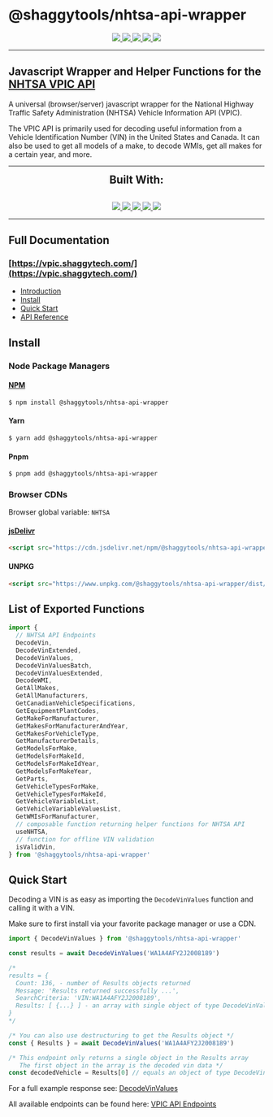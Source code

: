 # @shaggytools/nhtsa-api-wrapper

<p align="center">
    <a href="https://www.npmjs.com/package/@shaggytools/nhtsa-api-wrapper" target="_blank">
        <img src="https://img.shields.io/npm/v/@shaggytools/nhtsa-api-wrapper?style=for-the-badge">
    </a>
    <a href="https://github.com/ShaggyTech/nhtsa-api-wrapper/actions/workflows/ci.yml" target="_blank">
        <img src="https://img.shields.io/github/actions/workflow/status/shaggytech/nhtsa-api-wrapper/ci.yml?style=for-the-badge">
    </a>  
    <a href="https://bundlephobia.com/result?p=@shaggytools/nhtsa-api-wrapper" target="_blank">
        <img src="https://img.shields.io/bundlephobia/min/@shaggytools/nhtsa-api-wrapper?style=for-the-badge">
    </a>
    <a href="https://bundlephobia.com/result?p=@shaggytools/nhtsa-api-wrapper" target="_blank">
        <img src="https://img.shields.io/bundlephobia/minzip/@shaggytools/nhtsa-api-wrapper?style=for-the-badge">
    </a>
    <a href="https://codecov.io/gh/ShaggyTech/nhtsa-api-wrapper" target="_blank">
        <img src="https://img.shields.io/codecov/c/github/shaggytech/nhtsa-api-wrapper/main?style=for-the-badge">
    </a> 
</p>

---

## Javascript Wrapper and Helper Functions for the [NHTSA VPIC API](https://vpic.nhtsa.dot.gov/api/Home)

A universal (browser/server) javascript wrapper for the National Highway Traffic
Safety Administration (NHTSA) Vehicle Information API (VPIC).

The VPIC API is primarily used for decoding useful information from a Vehicle Identification Number
(VIN) in the United States and Canada. It can also be used to get all models of a make, to decode
WMIs, get all makes for a certain year, and more.

---

<div align="center" style="font-size: 1.5em; font-weight: bold;">Built With:</div>
<br>
<p align="center">
    <a href="https://github.com/pnpm/pnpm" target="_blank">
        <img src="https://img.shields.io/static/v1?style=for-the-badge&message=pnpm&color=222222&logo=pnpm&logoColor=F69220&label=">
    </a>
    <a href="https://vitejs.dev" target="_blank">
        <img src="https://img.shields.io/static/v1?style=for-the-badge&message=Vite&color=646CFF&logo=Vite&logoColor=FFFFFF&label=">
    </a>
    <a href="https://vitepress.dev/" target="_blank">
        <img src="https://img.shields.io/static/v1?style=for-the-badge&message=Vitepress&color=000000&logo=Vite&logoColor=FFFFFF&label=">
    </a>   
    <a href="https://vitest.dev/" target="_blank">
        <img src="https://img.shields.io/static/v1?style=for-the-badge&message=Vitest&color=222222&logo=Vitest&logoColor=4FC08D&label=">
    </a>
    <a href="https://github.com/vercel/turborepo" target="_blank">
        <img src="https://img.shields.io/static/v1?style=for-the-badge&message=Turborepo%20by%20Vercel&color=000000&logo=Vercel&logoColor=FFFFFF&label=">
    </a>  
</p>

---

## Full Documentation

### [https://vpic.shaggytech.com/](https://vpic.shaggytech.com/)

- [Introduction](https://vpic.shaggytech.com/guide)
- [Install](https://vpic.shaggytech.com/guide/getting-started#install)
- [Quick Start](https://vpic.shaggytech.com//guide/getting-started#quick-start)
- [API Reference](https://vpic.shaggytech.com/api/)

## Install

### Node Package Managers

#### [NPM](https://www.npmjs.com/package/@shaggytools/nhtsa-api-wrapper)

```sh [npm]
$ npm install @shaggytools/nhtsa-api-wrapper
```

#### Yarn

```sh [yarn]
$ yarn add @shaggytools/nhtsa-api-wrapper
```

#### Pnpm

```sh [pnpm]
$ pnpm add @shaggytools/nhtsa-api-wrapper
```

### Browser CDNs

Browser global variable: `NHTSA`

#### [jsDelivr](https://www.jsdelivr.com/package/npm/@shaggytools/nhtsa-api-wrapper)

```html [jsDelivr]
<script src="https://cdn.jsdelivr.net/npm/@shaggytools/nhtsa-api-wrapper/dist/nhtsa-api-wrapper.iife.min.js"></script>
```

#### UNPKG

```html [UNPKG]
<script src="https://www.unpkg.com/@shaggytools/nhtsa-api-wrapper/dist/nhtsa-api-wrapper.iife.js"></script>
```

## List of Exported Functions

```javascript
import {
  // NHTSA API Endpoints
  DecodeVin,
  DecodeVinExtended,
  DecodeVinValues,
  DecodeVinValuesBatch,
  DecodeVinValuesExtended,
  DecodeWMI,
  GetAllMakes,
  GetAllManufacturers,
  GetCanadianVehicleSpecifications,
  GetEquipmentPlantCodes,
  GetMakeForManufacturer,
  GetMakesForManufacturerAndYear,
  GetMakesForVehicleType,
  GetManufacturerDetails,
  GetModelsForMake,
  GetModelsForMakeId,
  GetModelsForMakeIdYear,
  GetModelsForMakeYear,
  GetParts,
  GetVehicleTypesForMake,
  GetVehicleTypesForMakeId,
  GetVehicleVariableList,
  GetVehicleVariableValuesList,
  GetWMIsForManufacturer,
  // composable function returning helper functions for NHTSA API
  useNHTSA,
  // function for offline VIN validation
  isValidVin,
} from '@shaggytools/nhtsa-api-wrapper'
```

## Quick Start

Decoding a VIN is as easy as importing the `DecodeVinValues` function and calling it
with a VIN.

Make sure to first install via your favorite package manager or use a CDN.

```javascript
import { DecodeVinValues } from '@shaggytools/nhtsa-api-wrapper'

const results = await DecodeVinValues('WA1A4AFY2J2008189')

/* 
results = {
  Count: 136, - number of Results objects returned
  Message: 'Results returned successfully ...',
  SearchCriteria: 'VIN:WA1A4AFY2J2008189',
  Results: [ {...} ] - an array with single object of type DecodeVinValuesResults
}
*/

/* You can also use destructuring to get the Results object */
const { Results } = await DecodeVinValues('WA1A4AFY2J2008189')

/* This endpoint only returns a single object in the Results array
   The first object in the array is the decoded vin data */
const decodedVehicle = Results[0] // equals an object of type DecodeVinValuesResults
```

For a full example response see: [DecodeVinValues](https://vpic.shaggytech.com/api/endpoints/decode-vin-values#returns)

All available endpoints can be found here: [VPIC API Endpoints](https://vpic.shaggytech.com/api/#vpic-api-endpoints)

